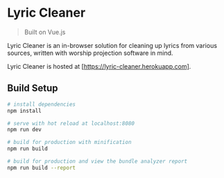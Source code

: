 # Lyric Cleaner

> Built on Vue.js

Lyric Cleaner is an in-browser solution for cleaning up lyrics from various sources, written with worship projection software in mind.

Lyric Cleaner is hosted at [https://lyric-cleaner.herokuapp.com].

## Build Setup

``` bash
# install dependencies
npm install

# serve with hot reload at localhost:8080
npm run dev

# build for production with minification
npm run build

# build for production and view the bundle analyzer report
npm run build --report
```
